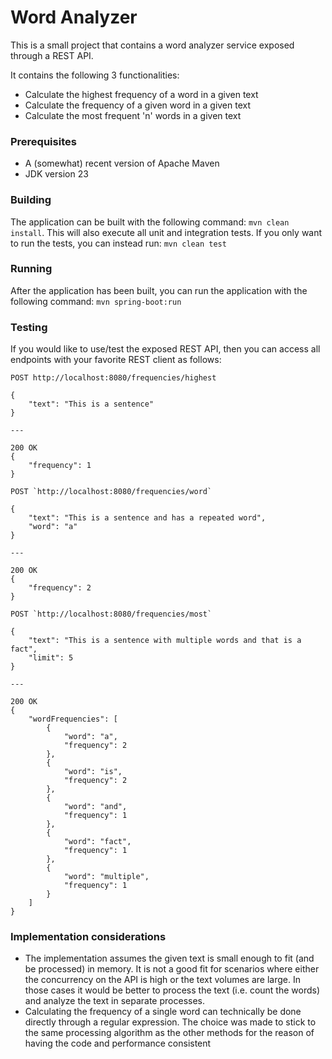 # Word Analyzer

This is a small project that contains a word analyzer service exposed through a REST API.

It contains the following 3 functionalities: 
- Calculate the highest frequency of a word in a given text
- Calculate the frequency of a given word in a given text
- Calculate the most frequent 'n' words in a given text

### Prerequisites
- A (somewhat) recent version of Apache Maven
- JDK version 23

### Building
The application can be built with the following command: `mvn clean install`. This will also execute all unit and integration tests.
If you only want to run the tests, you can instead run: `mvn clean test`

### Running
After the application has been built, you can run the application with the following command: `mvn spring-boot:run`

### Testing
If you would like to use/test the exposed REST API, then you can access all endpoints with your favorite REST client as follows:

```
POST http://localhost:8080/frequencies/highest

{
    "text": "This is a sentence"
}

---

200 OK
{
    "frequency": 1
}
```

```
POST `http://localhost:8080/frequencies/word`

{
    "text": "This is a sentence and has a repeated word",
    "word": "a"
}

---

200 OK
{
    "frequency": 2
}
```

```
POST `http://localhost:8080/frequencies/most`

{
    "text": "This is a sentence with multiple words and that is a fact",
    "limit": 5
}

---

200 OK
{
    "wordFrequencies": [
        {
            "word": "a",
            "frequency": 2
        },
        {
            "word": "is",
            "frequency": 2
        },
        {
            "word": "and",
            "frequency": 1
        },
        {
            "word": "fact",
            "frequency": 1
        },
        {
            "word": "multiple",
            "frequency": 1
        }
    ]
}
```

### Implementation considerations
- The implementation assumes the given text is small enough to fit (and be processed) in memory. It is not a good fit for scenarios where either the concurrency on the API is high 
or the text volumes are large. In those cases it would be better to process the text (i.e. count the words) and analyze the text in separate processes.
- Calculating the frequency of a single word can technically be done directly through a regular expression. The choice was made to stick to the same processing algorithm as the
other methods for the reason of having the code and performance consistent